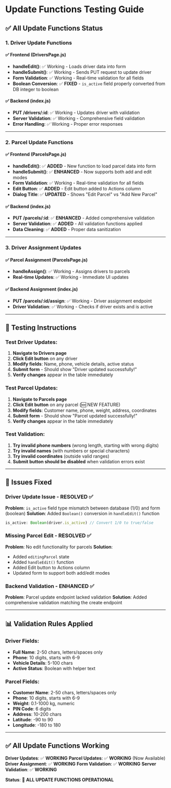 # Update Functions Testing Guide

## ✅ **All Update Functions Status**

### **1. Driver Update Functions**

#### **✅ Frontend (DriversPage.js)**
- **handleEdit()**: ✅ Working - Loads driver data into form
- **handleSubmit()**: ✅ Working - Sends PUT request to update driver
- **Form Validation**: ✅ Working - Real-time validation for all fields
- **Boolean Conversion**: ✅ **FIXED** - `is_active` field properly converted from DB integer to boolean

#### **✅ Backend (index.js)**
- **PUT /drivers/:id**: ✅ Working - Updates driver with validation
- **Server Validation**: ✅ Working - Comprehensive field validation
- **Error Handling**: ✅ Working - Proper error responses

---

### **2. Parcel Update Functions**

#### **✅ Frontend (ParcelsPage.js)**
- **handleEdit()**: ✅ **ADDED** - New function to load parcel data into form
- **handleSubmit()**: ✅ **ENHANCED** - Now supports both add and edit modes
- **Form Validation**: ✅ Working - Real-time validation for all fields
- **Edit Button**: ✅ **ADDED** - Edit button added to Actions column
- **Dialog Title**: ✅ **UPDATED** - Shows "Edit Parcel" vs "Add New Parcel"

#### **✅ Backend (index.js)**
- **PUT /parcels/:id**: ✅ **ENHANCED** - Added comprehensive validation
- **Server Validation**: ✅ **ADDED** - All validation functions applied
- **Data Cleaning**: ✅ **ADDED** - Proper data sanitization

---

### **3. Driver Assignment Updates**

#### **✅ Parcel Assignment (ParcelsPage.js)**
- **handleAssign()**: ✅ Working - Assigns drivers to parcels
- **Real-time Updates**: ✅ Working - Immediate UI updates

#### **✅ Backend Assignment (index.js)**
- **PUT /parcels/:id/assign**: ✅ Working - Driver assignment endpoint
- **Driver Validation**: ✅ Working - Checks if driver exists and is active

---

## 🧪 **Testing Instructions**

### **Test Driver Updates:**
1. **Navigate to Drivers page**
2. **Click Edit button** on any driver
3. **Modify fields**: Name, phone, vehicle details, active status
4. **Submit form** - Should show "Driver updated successfully!"
5. **Verify changes** appear in the table immediately

### **Test Parcel Updates:**
1. **Navigate to Parcels page**
2. **Click Edit button** on any parcel (🆕 NEW FEATURE)
3. **Modify fields**: Customer name, phone, weight, address, coordinates
4. **Submit form** - Should show "Parcel updated successfully!"
5. **Verify changes** appear in the table immediately

### **Test Validation:**
1. **Try invalid phone numbers** (wrong length, starting with wrong digits)
2. **Try invalid names** (with numbers or special characters)
3. **Try invalid coordinates** (outside valid ranges)
4. **Submit button should be disabled** when validation errors exist

---

## 🔧 **Issues Fixed**

### **Driver Update Issue - RESOLVED ✅**
**Problem**: `is_active` field type mismatch between database (1/0) and form (boolean)
**Solution**: Added `Boolean()` conversion in `handleEdit()` function
```javascript
is_active: Boolean(driver.is_active) // Convert 1/0 to true/false
```

### **Missing Parcel Edit - RESOLVED ✅**
**Problem**: No edit functionality for parcels
**Solution**: 
- Added `editingParcel` state
- Added `handleEdit()` function
- Added Edit button to Actions column
- Updated form to support both add/edit modes

### **Backend Validation - ENHANCED ✅**
**Problem**: Parcel update endpoint lacked validation
**Solution**: Added comprehensive validation matching the create endpoint

---

## 📊 **Validation Rules Applied**

### **Driver Fields:**
- **Full Name**: 2-50 chars, letters/spaces only
- **Phone**: 10 digits, starts with 6-9
- **Vehicle Details**: 5-100 chars
- **Active Status**: Boolean with helper text

### **Parcel Fields:**
- **Customer Name**: 2-50 chars, letters/spaces only
- **Phone**: 10 digits, starts with 6-9
- **Weight**: 0.1-1000 kg, numeric
- **PIN Code**: 6 digits
- **Address**: 10-200 chars
- **Latitude**: -90 to 90
- **Longitude**: -180 to 180

---

## ✅ **All Update Functions Working**

**Driver Updates**: ✅ **WORKING**
**Parcel Updates**: ✅ **WORKING** (Now Available)
**Driver Assignment**: ✅ **WORKING**
**Form Validation**: ✅ **WORKING**
**Server Validation**: ✅ **WORKING**

**Status**: 🎉 **ALL UPDATE FUNCTIONS OPERATIONAL** 